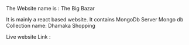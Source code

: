 The Website name is : The Big Bazar



It is mainly a react based website.
It contains MongoDb Server
Mongo db Collection name: Dhamaka Shopping

Live website Link : 
